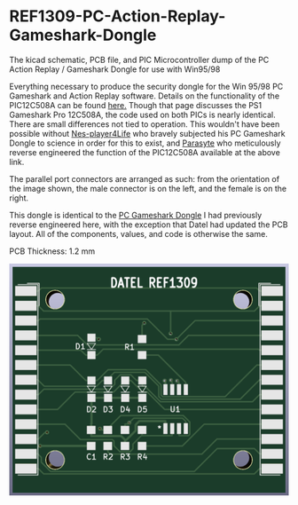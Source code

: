 # REF1309-PC-Action-Replay-Gameshark-Dongle
The kicad schematic, PCB file, and PIC Microcontroller dump of the PC Action Replay / Gameshark Dongle for use with Win95/98

Everything necessary to produce the security dongle for the Win 95/98 PC Gameshark and Action Replay software. Details on the functionality of the PIC12C508A can be found [here.](https://github.com/parasyte/picard) Though that page discusses the PS1 Gameshark Pro 12C508A, the code used on both PICs is nearly identical. There are small differences not tied to operation. This wouldn't have been possible without [Nes-player4Life](https://github.com/Nes-player4Life) who bravely subjected his PC Gameshark Dongle to science in order for this to exist, and [Parasyte](https://github.com/parasyte) who meticulously reverse engineered the function of the PIC12C508A available at the above link.

The parallel port connectors are arranged as such: from the orientation of the image shown, the male connector is on the left, and the female is on the right. 

This dongle is identical to the [PC Gameshark Dongle](https://github.com/RWeick/PC-Gameshark-Dongle) I had previously reverse engineered here, with the exception that Datel had updated the PCB layout. All of the components, values, and code is otherwise the same.

PCB Thickness: 1.2 mm

![image](https://github.com/RWeick/REF1309-PC-Action-Replay-Gameshark-Dongle/blob/main/REF1309.png)
